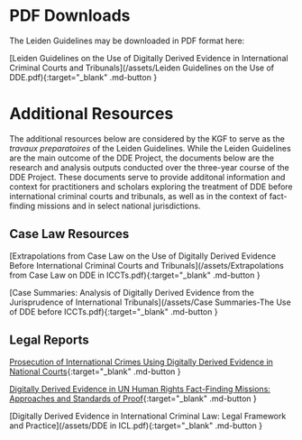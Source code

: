 # PDF Downloads

The Leiden Guidelines may be downloaded in PDF format here: 

[Leiden Guidelines on the Use of Digitally Derived Evidence in International Criminal Courts and Tribunals](/assets/Leiden Guidelines on the Use of DDE.pdf){:target="_blank" .md-button }

# 

# 

# Additional Resources

The additional resources below are considered by the KGF to serve as the _travaux preparatoires_ of the Leiden Guidelines. While the Leiden Guidelines are the main outcome of the DDE Project, the documents below are the research and analysis outputs conducted over the three-year course of the DDE Project. These documents serve to provide additonal information and context for practitioners and scholars exploring the treatment of DDE before international criminal courts and tribunals, as well as in the context of fact-finding missions and in select national jurisdictions.

## Case Law Resources

[Extrapolations from Case Law on the Use of Digitally Derived Evidence Before International Criminal Courts and Tribunals](/assets/Extrapolations from Case Law on DDE in ICCTs.pdf){:target="_blank" .md-button }

[Case Summaries: Analysis of Digitally Derived Evidence from the Jurisprudence of International Tribunals](/assets/Case Summaries-The Use of DDE before ICCTs.pdf){:target="_blank" .md-button }

## Legal Reports

[Prosecution of International Crimes Using Digitally Derived Evidence in National Courts](/assets/National-Courts.pdf){:target="_blank" .md-button }

[Digitally Derived Evidence in UN Human Rights Fact-Finding Missions: Approaches and Standards of Proof](/assets/Fact-Finding-Missions.pdf){:target="_blank" .md-button }

[Digitally Derived Evidence in International Criminal Law: Legal Framework and Practice](/assets/DDE in ICL.pdf){:target="_blank" .md-button }

